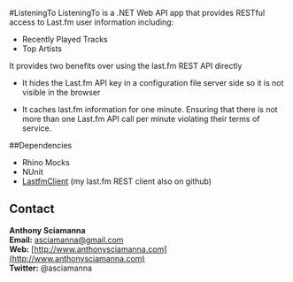 #ListeningTo
ListeningTo is a .NET Web API app that provides RESTful access to Last.fm user information including:

- Recently Played Tracks
- Top Artists 

It provides two benefits over using the last.fm REST API directly


- It hides the Last.fm API key in a configuration file server side so it is not visible in the browser

- It caches last.fm information for one minute. Ensuring that there is not more than one Last.fm API call per minute violating their terms of service.

##Dependencies
-	Rhino Mocks
-	NUnit
-	[LastfmClient](http://www.github.com/asciamanna/LastfmClient "LastfmClient") (my last.fm REST client also on github)

## Contact
**Anthony Sciamanna**  
**Email:** asciamanna@gmail.com  
**Web:** [http://www.anthonysciamanna.com](http://www.anthonysciamanna.com)  
**Twitter:** @asciamanna
